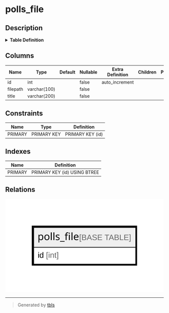 # polls_file

## Description

<details>
<summary><strong>Table Definition</strong></summary>

```sql
CREATE TABLE `polls_file` (
  `id` int NOT NULL AUTO_INCREMENT,
  `filepath` varchar(100) NOT NULL,
  `title` varchar(200) NOT NULL,
  PRIMARY KEY (`id`)
) ENGINE=InnoDB DEFAULT CHARSET=utf8mb4 COLLATE=utf8mb4_0900_ai_ci
```

</details>

## Columns

| Name | Type | Default | Nullable | Extra Definition | Children | Parents | Comment |
| ---- | ---- | ------- | -------- | ---------------- | -------- | ------- | ------- |
| id | int |  | false | auto_increment |  |  |  |
| filepath | varchar(100) |  | false |  |  |  |  |
| title | varchar(200) |  | false |  |  |  |  |

## Constraints

| Name | Type | Definition |
| ---- | ---- | ---------- |
| PRIMARY | PRIMARY KEY | PRIMARY KEY (id) |

## Indexes

| Name | Definition |
| ---- | ---------- |
| PRIMARY | PRIMARY KEY (id) USING BTREE |

## Relations

![er](polls_file.svg)

---

> Generated by [tbls](https://github.com/k1LoW/tbls)
